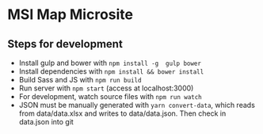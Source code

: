# MSI Map Microsite

## Steps for development
- Install gulp and bower with `npm install -g  gulp bower`
- Install dependencies with `npm install && bower install`
- Build Sass and JS with `npm run build`
- Run server with `npm start` (access at localhost:3000)
- For development, watch source files with `npm run watch`
- JSON must be manually generated with `yarn convert-data`, which reads from data/data.xlsx and writes to data/data.json. Then check in data.json into
git
